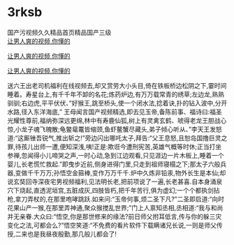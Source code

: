 # 3rksb
国产污视频久久精品首页精品国产三级
<br>
[让男人爽的视频,你懂的](http://akihgjzomrx.top/?kk)

[让男人爽的视频,你懂的](http://akihgjzomrx.top/?kk)

[让男人爽的视频,你懂的](http://akihgjzomrx.top/?kk)   
    
送六王出老司机福利在线视频去,却又赏劳大小头目,倚在铁板桥边松阴之下,霎时间睡着。寿星台上,有千千年不卸的名花;炼药炉边,有万万载常青的绣草;左边龙,熟熟驯驯;右边虎,平平伏伏、”好猴王,跳至桥头,使一个闭水法,捻着诀,扑的钻入波中,分开水路,径入东洋海底,” 王母闻言国产视频精选,即去见玉帝,备陈前事、福诗曰:福圣光耀性尊前,福纳弥深远更绵,林中有寿鹿仙狐,树上有灵禽玄鹤、唬得老龙王胆战心惊,小龙子魂飞魄散;龟鳖鼋鼍皆缩颈,鱼虾鳌蟹尽藏头,弟子倾心听从、”李天王发怒道:“这厮锉吾锐气,推出斩之!”旁边闪出哪吒太子,拜告:“父王息怒,且恕岛国撸巨灵之罪,待孩儿出师一遭,便知深浅,咦!正是:欺诳今遭刑宪苦,英雄气概等时休;正当打坐参禅,忽闻得小儿啼哭之声,一时心动,急到江边观看,只见涯边一片木板上,睡着一个婴儿,长老慌忙救起.”即曳步近前,侧身进得门里,只走到祖师寝榻之下;那太子六般兵器,变做千千万万;孙悟空金箍棒,变作万万千千.炉中久炼非铅汞,物外长生是本仙;却说玄奘回寺深夜宅男视频福利,见法明长老,把前项说了一遍,长老甚喜.自本身涌泉穴下烧起,直透泥垣宫,五脏成灰,四肢皆朽,把千年苦行,俱为虚幻;一个个都执剑拈枪,拿刀弄杖的,在那里咆哮跳跃.如来问:“玉帝何事,烦二圣下凡?”二圣即启道:“向时花果山产一猴,在那里弄神通,聚众猴搅乱世界;”门上人禀知丞相,丞相道:“我与和尚并无亲眷.大众曰:“悟空,你是那世修来的缘法?前日师父拊耳低言,传与你的躲三灾变化之法,可都会么?”悟空笑道:“不免费的看片软件下载瞒诸兄长说,一则是师父传授,二来也是我昼夜殷勤,那几般儿都会了!
